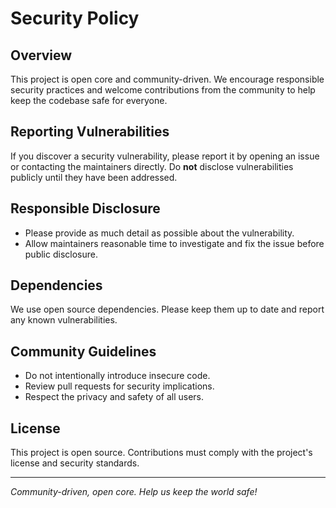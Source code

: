 # Security Policy

## Overview

This project is open core and community-driven. We encourage responsible security practices and welcome contributions from the community to help keep the codebase safe for everyone.

## Reporting Vulnerabilities

If you discover a security vulnerability, please report it by opening an issue or contacting the maintainers directly. Do **not** disclose vulnerabilities publicly until they have been addressed.

## Responsible Disclosure

- Please provide as much detail as possible about the vulnerability.
- Allow maintainers reasonable time to investigate and fix the issue before public disclosure.

## Dependencies

We use open source dependencies. Please keep them up to date and report any known vulnerabilities.

## Community Guidelines

- Do not intentionally introduce insecure code.
- Review pull requests for security implications.
- Respect the privacy and safety of all users.

## License

This project is open source. Contributions must comply with the project's license and security standards.

---
*Community-driven, open core. Help us keep the world safe!*
